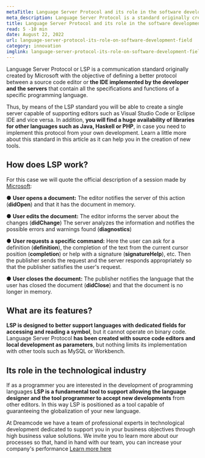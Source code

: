 ```yaml
---
metaTitle: Language Server Protocol and its role in the software development field
meta_description: Language Server Protocol is a standard originally created by Microsoft to provide a better protocol between source code editors or IDE implemented by the developer and the servers that contain all the specifications and functions of a particular programming language.
title: Language Server Protocol and its role in the software development field
read: 5 -10 min
date: August 22, 2022
url: language-server-protocol-its-role-on-software-development-field
category: innovation
imglink: language-server-protocol-its-role-on-software-development-field.jpg
---
```


Language Server Protocol or LSP is a communication standard originally created by Microsoft with the objective of defining a better protocol between a source code editor or **the IDE implemented by the developer and the servers** that contain all the specifications and functions of a specific programming language.

Thus, by means of the LSP standard you will be able to create a single server capable of supporting editors such as Visual Studio Code or Eclipse IDE and vice versa. In addition, **you will find a huge availability of libraries for other languages such as Java, Haskell or PHP**, in case you need to implement this protocol from your own development.
Learn a little more about this standard in this article as it can help you in the creation of new tools.

## How does LSP work?

For this case we will quote the official description of a session made by [Microsoft](https://code.visualstudio.com/blogs/2016/06/27/common-language-protocol):

● **User opens a document:** The editor notifies the server of this action (**didOpen**) and that it has the document in memory.

● **User edits the document:** The editor informs the server about the changes (**didChange**) The server analyzes the information and notifies the possible errors and warnings found (**diagnostics**)

● **User requests a specific command:** Here the user can ask for a definition (**definition**), the completion of the text from the current cursor position (**completion**) or help with a signature (**signatureHelp**), etc. Then the publisher sends the request and the server responds appropriately so that the publisher satisfies the user's request.

● **User closes the document:** The publisher notifies the language that the user has closed the document (**didClose**) and that the document is no longer in memory.

## What are its features?

**LSP is designed to better support languages with dedicated fields for accessing and reading a symbol**, but it cannot operate on binary code.
Language Server Protocol **has been created with source code editors and local development as parameters**, but nothing limits its implementation with other tools such as MySQL or Workbench.

## Its role in the technological industry

If as a programmer you are interested in the development of programming languages **LSP is a fundamental tool to support allowing the language designer and the tool programmer to accept new developments** from other editors. In this way LSP is positioned as a tool capable of guaranteeing the globalization of your new language.

At Dreamcode we have a team of professional experts in technological development dedicated to support you in your business objectives through high business value solutions. We invite you to learn more about our processes so that, hand in hand with our team, you can increase your company's performance [Learn more here](https://www.dreamcodesoft.com/en/services)
